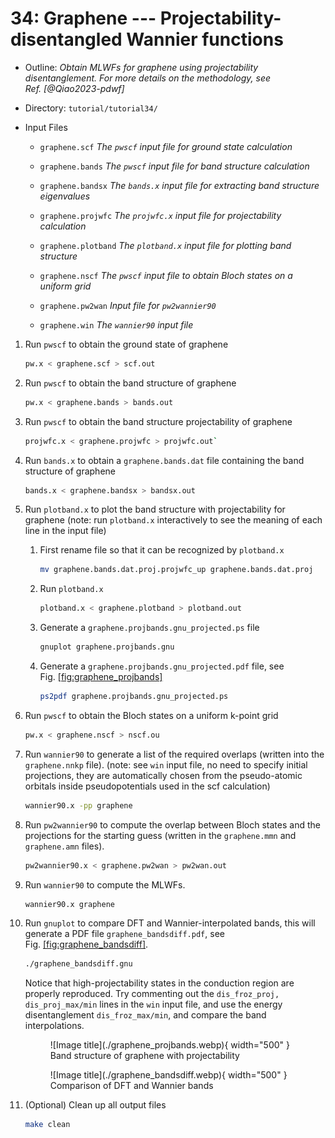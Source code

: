 # 34: Graphene --- Projectability-disentangled Wannier functions

- Outline: *Obtain MLWFs for graphene using projectability
    disentanglement. For more details on the methodology, see
    Ref. [@Qiao2023-pdwf]*

- Directory: `tutorial/tutorial34/`

- Input Files

    - `graphene.scf` *The `pwscf` input file for ground state calculation*

    - `graphene.bands` *The `pwscf` input file for band structure calculation*

    - `graphene.bandsx` *The `bands.x` input file for extracting band
        structure eigenvalues*

    - `graphene.projwfc` *The `projwfc.x` input file for
        projectability calculation*

    - `graphene.plotband` *The `plotband.x` input file for plotting
        band structure*

    - `graphene.nscf` *The `pwscf` input file to obtain
        Bloch states on a uniform grid*

    - `graphene.pw2wan` *Input file for `pw2wannier90`*

    - `graphene.win` *The `wannier90` input file*

1. Run `pwscf` to obtain the ground state of graphene

    ```bash title="Terminal"
    pw.x < graphene.scf > scf.out
    ```

2. Run `pwscf` to obtain the band structure of graphene

    ```bash title="Terminal"
    pw.x < graphene.bands > bands.out
    ```

3. Run `pwscf` to obtain the band structure projectability of graphene

    ```bash title="Terminal"
    projwfc.x < graphene.projwfc > projwfc.out`
    ```

4. Run `bands.x` to obtain a `graphene.bands.dat` file containing the
    band structure of graphene

    ```bash title="Terminal"
    bands.x < graphene.bandsx > bandsx.out
    ```

5. Run `plotband.x` to plot the band structure with projectability for
    graphene (note: run `plotband.x` interactively to see the meaning of each
    line in the input file)

    1. First rename file so that it can be recognized by `plotband.x`

        ```bash title="Terminal"
        mv graphene.bands.dat.proj.projwfc_up graphene.bands.dat.proj
        ```

    2. Run `plotband.x`

        ```bash title="Terminal"
        plotband.x < graphene.plotband > plotband.out
        ```

    3. Generate a `graphene.projbands.gnu_projected.ps` file

        ```bash title="Terminal"
        gnuplot graphene.projbands.gnu
        ```

    4. Generate a `graphene.projbands.gnu_projected.pdf` file, see
        Fig. [\[fig:graphene_projbands\]](#fig:graphene_projbands)

        ```bash title="Terminal"
        ps2pdf graphene.projbands.gnu_projected.ps
        ```

6. Run `pwscf` to obtain the Bloch states on a uniform k-point grid

    ```bash title="Terminal"
    pw.x < graphene.nscf > nscf.ou
    ```

7. Run `wannier90` to generate a list of the required overlaps (written
    into the `graphene.nnkp` file).  (note: see `win` input file, no need
    to specify initial projections, they are automatically chosen from the
    pseudo-atomic orbitals inside pseudopotentials used in the scf calculation)

    ```bash title="Terminal"
    wannier90.x -pp graphene
    ```

8. Run `pw2wannier90` to compute the overlap between Bloch states and
    the projections for the starting guess (written in the `graphene.mmn`
    and `graphene.amn` files).

    ```bash title="Terminal"
    pw2wannier90.x < graphene.pw2wan > pw2wan.out
    ```

9. Run `wannier90` to compute the MLWFs.

    ```bash title="Terminal"
    wannier90.x graphene
    ```

10. Run `gnuplot` to compare DFT and Wannier-interpolated bands, this will generate
    a PDF file `graphene_bandsdiff.pdf`, see Fig. [\[fig:graphene_bandsdiff\]](#fig:graphene_bandsdiff).

    ```bash title="Terminal"
    ./graphene_bandsdiff.gnu
    ```

    Notice that high-projectability states in the conduction region are
    properly reproduced. Try commenting out the `dis_froz_proj, dis_proj_max/min`
    lines in the `win` input file, and use the energy disentanglement
    `dis_froz_max/min`, and compare the band interpolations.

    <figure markdown="span" id="fig:graphene_projbands">
    ![Image title](./graphene_projbands.webp){ width="500" }
    <figcaption>Band structure of graphene with projectability</figcaption>
    </figure>

    <figure markdown="span" id="fig:graphene_bandsdiff">
    ![Image title](./graphene_bandsdiff.webp){ width="500" }
    <figcaption>Comparison of DFT and Wannier bands</figcaption>
    </figure>

11. (Optional) Clean up all output files

    ```bash title="Terminal"
    make clean
    ```
